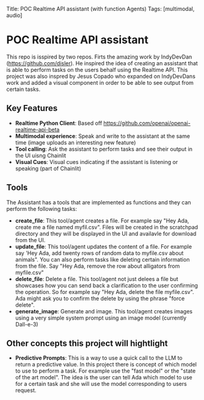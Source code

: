 Title: POC Realtime API assistant (with function Agents)
Tags: [multimodal, audio]

# POC Realtime API assistant

This repo is isspired by two repos.  Firts the amazing work by IndyDevDan (https://github.com/disler). He inspired the idea of creating an assistant that is able to perform tasks on the users behalf using the Realtime API.  This project was also inspred by Jesus Copado who expanded on IndyDevDans work and added a visual component in order to be able to see output from certain tasks.

## Key Features

- **Realtime Python Client**: Based off https://github.com/openai/openai-realtime-api-beta
- **Multimodal experience**: Speak and write to the assistant at the same time (image uploads an interesting new feature)
- **Tool calling**: Ask the assistant to perform tasks and see their output in the UI uisng Chainlit
- **Visual Cues**: Visual cues indicating if the assistant is listening or speaking (part of Chainlit)

## Tools

The Assistant has a tools that are implemented as functions and they can perform the following tasks:

- **create_file**: This tool/agent creates a file. For example say "Hey Ada, create me a file named myfil.csv".  Files will be created in the scratchpad directory and they will be displayed in the UI and availavle for download from the UI.
- **update_file**:  This tool/agent updates the content of a file.  For example say 'Hey Ada, add twenty rows of random data to myfile.csv about animals".  You can also perform tasks like deleting certain information from the file.  Say "Hey Ada, remove the row about alligators from myfile.csv"
- **delete_file**: Delete a file.  This tool/agent not just delees a file but showcases how you can send back a clarification to the user confirming the operation.  So for example say "Hey Ada, delete the file myfile.csv".  Ada might ask you to confirm the delete by using the phrase "force delete".  
- **generate_image**:  Generate and image.  This tool/agent creates images using a very simple system prompt using an image model (currently Dall-e-3)

## Other concepts this project will hightlight

- **Predictive Prompts**:  This is a way to use a quick call to the LLM to return a predictive value.  In this project there is  concept of which model to use to perform a task.  For example use the "fast model" or the "state of the art model".  The idea is the user can tell Ada which model to use for a certain task and she will use the model corresponding to users request.

